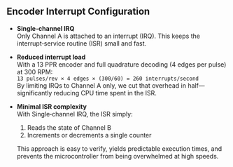 ## Encoder Interrupt Configuration

- **Single‐channel IRQ**  
  Only Channel A is attached to an interrupt (IRQ). This keeps the interrupt‐service routine (ISR) small and fast.

- **Reduced interrupt load**  
  With a 13 PPR encoder and full quadrature decoding (4 edges per pulse) at 300 RPM:  
  `13 pulses/rev × 4 edges × (300/60) = 260 interrupts/second`  
  By limiting IRQs to Channel A only, we cut that overhead in half—significantly reducing CPU time spent in the ISR.

- **Minimal ISR complexity**  
  With Single‐channel IRQ, the ISR simply:  
  1. Reads the state of Channel B  
  2. Increments or decrements a single counter  

  This approach is easy to verify, yields predictable execution times, and prevents the microcontroller from being overwhelmed at high speeds.
